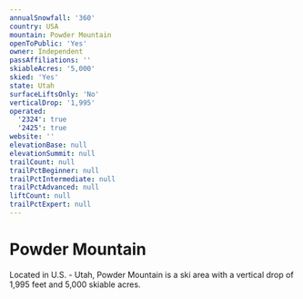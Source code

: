 ```yaml
---
annualSnowfall: '360'
country: USA
mountain: Powder Mountain
openToPublic: 'Yes'
owner: Independent
passAffiliations: ''
skiableAcres: '5,000'
skied: 'Yes'
state: Utah
surfaceLiftsOnly: 'No'
verticalDrop: '1,995'
operated:
  '2324': true
  '2425': true
website: ''
elevationBase: null
elevationSummit: null
trailCount: null
trailPctBeginner: null
trailPctIntermediate: null
trailPctAdvanced: null
liftCount: null
trailPctExpert: null
---
```



# Powder Mountain

Located in U.S. - Utah, Powder Mountain is a ski area with a vertical drop of 1,995 feet and 5,000 skiable acres.

